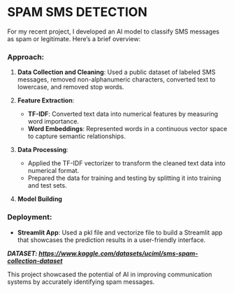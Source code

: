 # **SPAM SMS DETECTION**
 

For my recent project, I developed an AI model to classify SMS messages as spam or legitimate. Here’s a brief overview:

### Approach:
1. **Data Collection and Cleaning**: Used a public dataset of labeled SMS messages, removed non-alphanumeric characters, converted text to lowercase, and removed stop words.

2. **Feature Extraction**:
   - **TF-IDF**: Converted text data into numerical features by measuring word importance.
   - **Word Embeddings**: Represented words in a continuous vector space to capture semantic relationships.

3. **Data Processing**:
   - Applied the TF-IDF vectorizer to transform the cleaned text data into numerical format.
   - Prepared the data for training and testing by splitting it into training and test sets.

4. **Model Building**

### Deployment:
- **Streamlit App**: Used a pkl file and vectorize file to build a Streamlit app that showcases the prediction results in a user-friendly interface.

***DATASET: https://www.kaggle.com/datasets/uciml/sms-spam-collection-dataset***

This project showcased the potential of AI in improving communication systems by accurately identifying spam messages.
